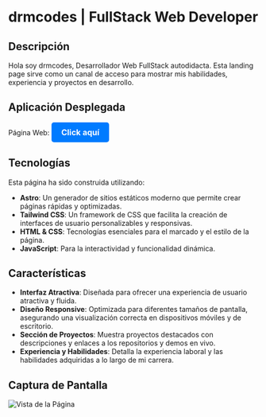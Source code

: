 # drmcodes | FullStack Web Developer

## Descripción

Hola soy drmcodes, Desarrollador Web FullStack autodidacta. Esta landing page sirve como un canal de acceso para mostrar mis habilidades, experiencia y proyectos en desarrollo.

## Aplicación Desplegada

Página Web:
<a href="https://www.ejemplo.com" style="display: inline-block; padding: 10px 20px; font-size: 16px; font-weight: bold; color: white; background-color: #007bff; border-radius: 5px; text-decoration: none; text-align: center;" target="_blank" rel="noopener noreferrer">Click aquí</a>

## Tecnologías

Esta página ha sido construida utilizando:

- **Astro**: Un generador de sitios estáticos moderno que permite crear páginas rápidas y optimizadas.
- **Tailwind CSS**: Un framework de CSS que facilita la creación de interfaces de usuario personalizables y responsivas.
- **HTML & CSS**: Tecnologías esenciales para el marcado y el estilo de la página.
- **JavaScript**: Para la interactividad y funcionalidad dinámica.

## Características

- **Interfaz Atractiva**: Diseñada para ofrecer una experiencia de usuario atractiva y fluida.
- **Diseño Responsive**: Optimizada para diferentes tamaños de pantalla, asegurando una visualización correcta en dispositivos móviles y de escritorio.
- **Sección de Proyectos**: Muestra proyectos destacados con descripciones y enlaces a los repositorios y demos en vivo.
- **Experiencia y Habilidades**: Detalla la experiencia laboral y las habilidades adquiridas a lo largo de mi carrera.

## Captura de Pantalla

![Vista de la Página](https://github.com/user-attachments/assets/a9bd954d-1904-4074-90bd-9a19d8f39737)
